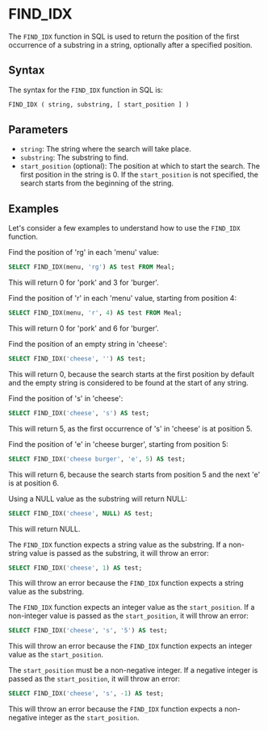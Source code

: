 # FIND_IDX

The `FIND_IDX` function in SQL is used to return the position of the first occurrence of a substring in a string, optionally after a specified position.

## Syntax

The syntax for the `FIND_IDX` function in SQL is:

```sql
FIND_IDX ( string, substring, [ start_position ] )
```

## Parameters

- `string`: The string where the search will take place.
- `substring`: The substring to find.
- `start_position` (optional): The position at which to start the search. The first position in the string is 0. If the `start_position` is not specified, the search starts from the beginning of the string.

## Examples

Let's consider a few examples to understand how to use the `FIND_IDX` function.

Find the position of 'rg' in each 'menu' value:

```sql
SELECT FIND_IDX(menu, 'rg') AS test FROM Meal;
```

This will return 0 for 'pork' and 3 for 'burger'.

Find the position of 'r' in each 'menu' value, starting from position 4:

```sql
SELECT FIND_IDX(menu, 'r', 4) AS test FROM Meal;
```

This will return 0 for 'pork' and 6 for 'burger'.

Find the position of an empty string in 'cheese':

```sql
SELECT FIND_IDX('cheese', '') AS test;
```

This will return 0, because the search starts at the first position by default and the empty string is considered to be found at the start of any string.

Find the position of 's' in 'cheese':

```sql
SELECT FIND_IDX('cheese', 's') AS test;
```

This will return 5, as the first occurrence of 's' in 'cheese' is at position 5.

Find the position of 'e' in 'cheese burger', starting from position 5:

```sql
SELECT FIND_IDX('cheese burger', 'e', 5) AS test;
```

This will return 6, because the search starts from position 5 and the next 'e' is at position 6.

Using a NULL value as the substring will return NULL:

```sql
SELECT FIND_IDX('cheese', NULL) AS test;
```

This will return NULL.

The `FIND_IDX` function expects a string value as the substring. If a non-string value is passed as the substring, it will throw an error:

```sql
SELECT FIND_IDX('cheese', 1) AS test;
```

This will throw an error because the `FIND_IDX` function expects a string value as the substring.

The `FIND_IDX` function expects an integer value as the `start_position`. If a non-integer value is passed as the `start_position`, it will throw an error:

```sql
SELECT FIND_IDX('cheese', 's', '5') AS test;
```

This will throw an error because the `FIND_IDX` function expects an integer value as the `start_position`.

The `start_position` must be a non-negative integer. If a negative integer is passed as the `start_position`, it will throw an error:

```sql
SELECT FIND_IDX('cheese', 's', -1) AS test;
```

This will throw an error because the `FIND_IDX` function expects a non-negative integer as the `start_position`.